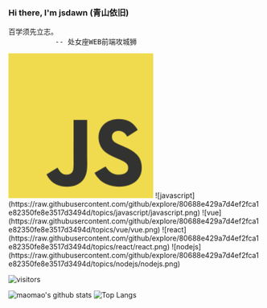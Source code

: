 ### Hi there, I'm jsdawn (青山依旧)

<pre>
百学须先立志。
           -- 处女座WEB前端攻城狮
</pre>

<img src="https://raw.githubusercontent.com/github/explore/80688e429a7d4ef2fca1e82350fe8e3517d3494d/topics/javascript/javascript.png" />
![javascript](https://raw.githubusercontent.com/github/explore/80688e429a7d4ef2fca1e82350fe8e3517d3494d/topics/javascript/javascript.png)
![vue](https://raw.githubusercontent.com/github/explore/80688e429a7d4ef2fca1e82350fe8e3517d3494d/topics/vue/vue.png)
![react](https://raw.githubusercontent.com/github/explore/80688e429a7d4ef2fca1e82350fe8e3517d3494d/topics/react/react.png)
![nodejs](https://raw.githubusercontent.com/github/explore/80688e429a7d4ef2fca1e82350fe8e3517d3494d/topics/nodejs/nodejs.png)

![visitors](https://visitor-badge.laobi.icu/badge?page_id=jsdawn.qingshan)

![maomao's github stats](https://github-readme-stats.vercel.app/api?username=jsdawn&show_icons=true&hide_title=true)
![Top Langs](https://github-readme-stats.vercel.app/api/top-langs/?username=jsdawn&layout=compact)
